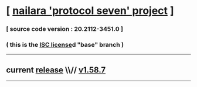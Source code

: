 
# [ [nailara 'protocol seven' project](http://src.nailara.net/) ]

### [ source code version : 20.2112-3451.0 ]

### ( this is the [ISC license](license)d "base" branch )
---
## current [release](https://github.com/anotherlink/nailara/releases) \\\\// [v1.58.7](https://github.com/anotherlink/nailara/releases/tag/v1.58.7)
---
